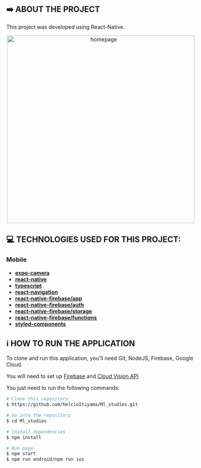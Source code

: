 ## :arrow_right: ABOUT THE PROJECT

This project was developed using React-Native. 

<p align="center">
    <img alt ="homepage" src="https://github.com/helcioItiyama/ml_studies/blob/main/assets/mlStudies.gif" height="500px"/>
</p>

## :computer: TECHNOLOGIES USED FOR THIS PROJECT:

### Mobile
- [**expo-camera**](https://github.com/expo/expo-camera)
- [**react-native**](https://github.com/facebook/react-native)
- [**typescript**](https://github.com/microsoft/TypeScript)
- [**react-navigation**](https://github.com/react-navigation/react-navigation)
- [**react-native-firebase/app**](https://github.com/invertase/react-native-firebase/tree/main/packages/app)
- [**react-native-firebase/auth**](https://github.com/invertase/react-native-firebase/tree/main/packages/auth)
- [**react-native-firebase/storage**](https://github.com/invertase/react-native-firebase/tree/main/packages/storage)
- [**react-native-firebase/functions**](https://github.com/invertase/react-native-firebase/tree/main/packages/functions)
- [**styled-components**](https://github.com/styled-components/styled-components)

## :information_source: HOW TO RUN THE APPLICATION

To clone and run this application, you'll need Git, NodeJS, Firebase, Google Cloud.

You will need to set up [Firebase](https://rnfirebase.io) and [Cloud Vision API](https://cloud.google.com)

You just need to run the following commands:

```bash
# Clone this repository
$ https://github.com/helcioItiyama/Ml_studies.git

# Go into the repository
$ cd Ml_studies

# Install dependencies
$ npm install

# Run page
$ npm start
$ npm run android/npm run ios
```
